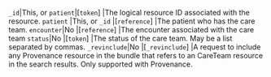  `_id`|This, or `patient`|[`token`]											|The logical resource ID associated with the resource.
 `patient`	|This, or `_id`								|[`reference`]											|The patient who has the care team.
 `encounter`|No 										|[`reference`]											|The encounter associated with the care team
 `status`|No 										|[`token`]												|The status of the care team. May be a list separated by commas.
 `_revinclude`|No 										|[`_revinclude`]											|A request to include any Provenance resource in the bundle that refers to an CareTeam resource in the search results. Only supported with Provenance.
